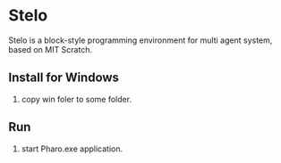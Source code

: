 # Stelo
Stelo is a block-style programming environment for multi agent system, based on MIT Scratch.

## Install for Windows
1. copy win foler to some folder.

## Run
1. start Pharo.exe application.
